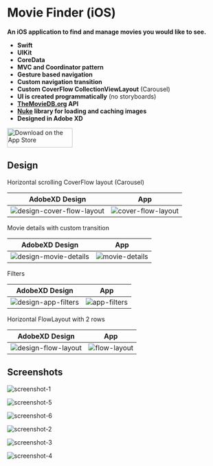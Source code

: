 
# Movie Finder (iOS)

**An iOS application to find and manage movies you would like to see.**

 - **Swift**
 - **UIKit**
 - **CoreData**
 - **MVC and Coordinator pattern**
 - **Gesture based navigation**
 - **Custom navigation transition**
 - **Custom CoverFlow CollectionViewLayout** (Carousel)
 - **UI is created programmatically** (no storyboards)
 - **[TheMovieDB.org] API**
 - **[Nuke] library for loading and caching images**
 - **Designed in Adobe XD**

<a href='https://apps.apple.com/us/app/the-movie-finder/id1480979399'><img alt='Download on the App Store' img src='https://linkmaker.itunes.apple.com/assets/shared/badges/en-us/appstore-lrg.svg' width="152" height="45"/></a>

## Design

Horizontal scrolling CoverFlow layout (Carousel)

|AdobeXD Design|App|
|:--:|:--:|
|![design-cover-flow-layout][]|![cover-flow-layout][]|

Movie details with custom transition

|AdobeXD Design|App|
|:--:|:--:|
|![design-movie-details][]|![movie-details][]|

Filters

|AdobeXD Design|App|
|:--:|:--:|
|![design-app-filters][]|![app-filters][]|

Horizontal FlowLayout with 2 rows

|AdobeXD Design|App|
|:--:|:--:|
|![design-flow-layout][]|![flow-layout][]|


## Screenshots

![screenshot-1][]

![screenshot-5][]

![screenshot-6][]

![screenshot-2][]

![screenshot-3][]

![screenshot-4][]


[Nuke]: https://developers.google.com/nearby/messages/overview
[TheMovieDB.org]: https://www.themoviedb.org

[design-cover-flow-layout]: /readme-assets/cover-flow-layout.png
[cover-flow-layout]: /readme-assets/cover-flow-layout.gif
[design-movie-details]: /readme-assets/movie-details.png
[movie-details]: /readme-assets/movie-details.gif
[design-app-filters]: /readme-assets/app-filters.png
[app-filters]: /readme-assets/app-filters.gif
[design-flow-layout]: /readme-assets/flow-layout.png
[flow-layout]: /readme-assets/flow-layout.gif

[screenshot-1]: /readme-assets/screenshot-1.png
[screenshot-2]: /readme-assets/screenshot-2.png
[screenshot-3]: /readme-assets/screenshot-3.png
[screenshot-4]: /readme-assets/screenshot-4.png
[screenshot-5]: /readme-assets/screenshot-5.png
[screenshot-6]: /readme-assets/screenshot-6.png

[app-icon]: /readme-assets/app-icon.png
